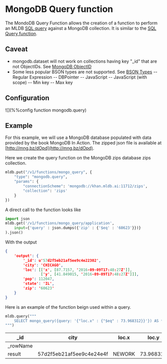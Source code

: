 # MongoDB Query function

The MondoDB Query Function allows the creation of a function to perform an
MLDB [SQL query](/doc/builtin/sql/Sql.md) against a MongoDB collection. It is
similar to the
[SQL Query function](/doc/builtin/functions/SqlQueryFunction.md).

## Caveat
- mongodb.dataset will not work on collections having key "_id" that are not
  ObjectIDs. See [MongoDB ObjectID](https://docs.mongodb.com/manual/reference/method/ObjectId/)
- Some less popular BSON types are not supported.
  See [BSON Types](https://docs.mongodb.com/master/reference/bson-types/)
-- Regular Expression
-- DBPointer
-- JavaScript
-- JavaScript (with scope)
-- Min key
-- Max key

## Configuration

![](%%config function mongodb.query)

## Example

For this example, we will use a MongoDB database populated with data provided by
the book MongoDB In Action. The zipped json file is available at
[http://mng.bz/dOpd](http://mng.bz/dOpd).

Here we create the query function on the MongoDB zips database zips collection.

```python
mldb.put("/v1/functions/mongo_query", {
    "type": "mongodb.query",
    "params": {
        "connectionScheme": 'mongodb://khan.mldb.ai:11712/zips',
        "collection": 'zips'
    }
})
```

A direct call to the function looks like

```python
import json
mldb.get('/v1/functions/mongo_query/application',
    input={'query' : json.dumps({'zip' : {'$eq' : '60623'}})}
).json()
```

With the output

```json
{
    'output': {
        '_id': u'57d2f5eb21af5ee9c4e22302',
        'city': 'CHICAGO',
        'loc': [['x', [87.7157, '2016-09-09T17:48:27Z']],
                ['y', [41.849015, '2016-09-09T17:48:27Z']]],
        'pop': 112047,
        'state': 'IL',
        'zip': '60623'
    }
}
```

Here is an example of the function beign used within a query.

```python
mldb.query("""
    SELECT mongo_query({query: '{"loc.x" : {"$eq" : 73.968312}}'}) AS *
""")
```

| _id | city | loc.x | loc.y | pop | state | zip |
|-----|------|-------|-------|-----|-------|-----|
| _rowName |
| result | 57d2f5eb21af5ee9c4e24e4f | NEWORK | 73.968312 | 40.797466 | 100027 | NY | 10025
